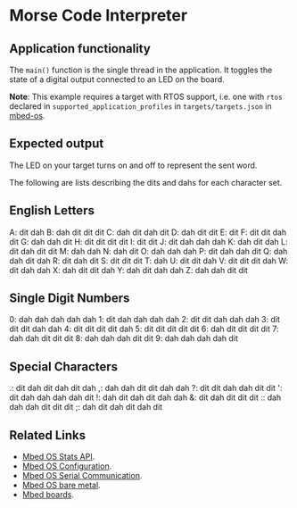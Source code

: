 # Morse Code Interpreter

## Application functionality

The `main()` function is the single thread in the application. It toggles the state of a digital output connected to an LED on the board.

**Note**: This example requires a target with RTOS support, i.e. one with `rtos` declared in `supported_application_profiles` in `targets/targets.json` in [mbed-os](https://github.com/ARMmbed/mbed-os). 

## Expected output
The LED on your target turns on and off to represent the sent word. 

The following are lists describing the dits and dahs for each character set.

## English Letters
A: dit dah 
B: dah dit dit dit 
C: dah dit dah dit
D: dah dit dit
E: dit
F: dit dit dah dit
G: dah dah dit
H: dit dit dit dit
I: dit dit
J: dit dah dah dah
K: dah dit dah
L: dit dah dit dit
M: dah dah
N: dah dit
O: dah dah dah
P: dit dah dah dit
Q: dah dah dit dah
R: dit dah dit
S: dit dit dit
T: dah
U: dit dit dah
V: dit dit dit dah
W: dit dah dah
X: dah dit dit dah
Y: dah dit dah dah
Z: dah dah dit dit

## Single Digit Numbers
0: dah dah dah dah dah
1: dit dah dah dah dah
2: dit dit dah dah dah
3: dit dit dit dah dah
4: dit dit dit dit dah
5: dit dit dit dit dit
6: dah dit dit dit dit
7: dah dah dit dit dit
8: dah dah dah dit dit
9: dah dah dah dah dit

## Special Characters
.: dit dah dit dah dit dah
,: dah dah dit dit dah dah
?: dit dit dah dah dit dit
': dit dah dah dah dah dit
!: dah dit dah dit dah dah
&: dit dah dit dit dit 
:: dah dah dah dit dit dit
;: dah dit dah dit dah dit


## Related Links

* [Mbed OS Stats API](https://os.mbed.com/docs/latest/apis/mbed-statistics.html).
* [Mbed OS Configuration](https://os.mbed.com/docs/latest/reference/configuration.html).
* [Mbed OS Serial Communication](https://os.mbed.com/docs/latest/tutorials/serial-communication.html).
* [Mbed OS bare metal](https://os.mbed.com/docs/mbed-os/latest/reference/mbed-os-bare-metal.html).
* [Mbed boards](https://os.mbed.com/platforms/).
